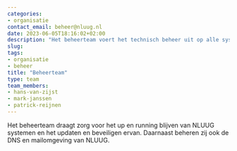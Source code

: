 ```yaml
---
categories:
- organisatie
contact_email: beheer@nluug.nl
date: 2023-06-05T18:16:02+02:00
description: "Het beheerteam voert het technisch beheer uit op alle systemen van NLUUG"
slug:
tags:
- organisatie
- beheer
title: "Beheerteam"
type: team
team_members:
- hans-van-zijst
- mark-janssen
- patrick-reijnen
---
```


Het beheerteam draagt zorg voor het up en running blijven van NLUUG systemen en het updaten en beveiligen ervan. Daarnaast beheren zij ook de DNS en mailomgeving van NLUUG.
